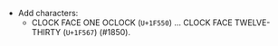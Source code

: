 * Add characters:
  - CLOCK FACE ONE OCLOCK (`U+1F550`) ... CLOCK FACE TWELVE-THIRTY (`U+1F567`) (#1850).
